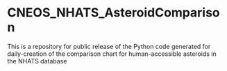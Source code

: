 # CNEOS_NHATS_AsteroidComparison
 This is a repository for public release of the Python code generated for daily-creation of the comparison chart for human-accessible asteroids in the NHATS database 

